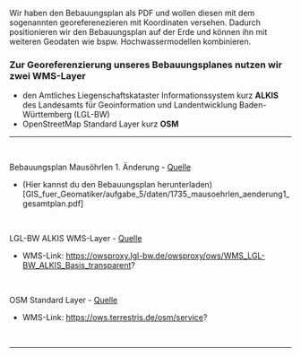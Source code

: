 
Wir haben den Bebauungsplan als PDF und wollen diesen mit dem sogenannten georeferenezieren mit Koordinaten versehen. Dadurch positionieren wir den Bebauungsplan auf der Erde und können ihn mit weiteren Geodaten wie bspw. Hochwassermodellen kombinieren.

### Zur Georeferenzierung unseres Bebauungsplanes nutzen wir zwei WMS-Layer
- den Amtliches Liegenschaftskataster Informationssystem kurz **ALKIS** des Landesamts für Geoinformation und Landentwicklung Baden-Württemberg (LGL-BW)
- OpenStreetMap Standard Layer kurz **OSM**

---

</br>

Bebauungsplan Mausöhrlen 1. Änderung - [Quelle](https://www.landkreis-esslingen.de/start/service/geoinformation.html)
- (Hier kannst du den Bebauungsplan herunterladen)[GIS_fuer_Geomatiker/aufgabe_5/daten/1735_mausoehrlen_aenderung1_gesamtplan.pdf]

</br>

LGL-BW ALKIS WMS-Layer - [Quelle](https://www.geoportal-bw.de/geonetwork/srv/ger/catalog.search#/metadata/d770c19b-85c8-fc00-f439-e17e3d771eb4)
- WMS-Link: https://owsproxy.lgl-bw.de/owsproxy/ows/WMS_LGL-BW_ALKIS_Basis_transparent?

</br>

OSM Standard Layer - [Quelle](https://www.terrestris.de/en/openstreetmap-wms/)
- WMS-Link: https://ows.terrestris.de/osm/service?

</br>

---
